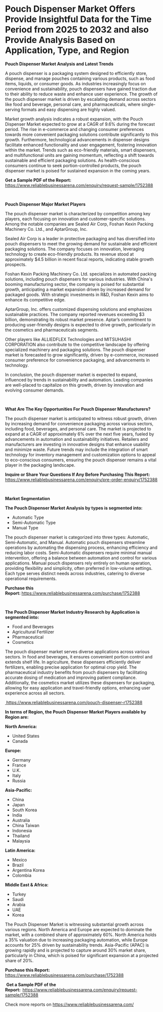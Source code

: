 <p><h1>Pouch Dispenser Market Offers Provide Insightful Data for the Time Period from 2025 to 2032 and also Provide Analysis Based on Application, Type, and Region</h1></p><p><strong>Pouch Dispenser Market Analysis and Latest Trends</strong></p>
<p><p>A pouch dispenser is a packaging system designed to efficiently store, dispense, and manage pouches containing various products, such as food items, liquids, or consumer goods. As industries increasingly focus on convenience and sustainability, pouch dispensers have gained traction due to their ability to reduce waste and enhance user experience. The growth of the pouch dispenser market is driven by escalating demand across sectors like food and beverage, personal care, and pharmaceuticals, where single-serving formats and easy dispensing are highly valued.</p><p>Market growth analysis indicates a robust expansion, with the Pouch Dispenser Market expected to grow at a CAGR of 9.6% during the forecast period. The rise in e-commerce and changing consumer preferences towards more convenient packaging solutions contribute significantly to this growth. Furthermore, technological advancements in dispenser designs facilitate enhanced functionality and user engagement, fostering innovation within the market. Trends such as eco-friendly materials, smart dispensers, and multifunctional units are gaining momentum, reflecting a shift towards sustainable and efficient packaging solutions. As health-conscious consumers continue to seek portion-controlled products, the pouch dispenser market is poised for sustained expansion in the coming years.</p></p>
<p><strong>Get a Sample PDF of the Report:&nbsp;</strong> <a href="https://www.reliablebusinessarena.com/enquiry/request-sample/1752388?utm_campaign=2217&utm_medium=2&utm_source=Github&utm_content=ia&utm_term=06032025&utm_id=pouch-dispenser">https://www.reliablebusinessarena.com/enquiry/request-sample/1752388</a></p>
<p>&nbsp;</p>
<p><strong>Pouch Dispenser Major Market Players</strong></p>
<p><p>The pouch dispenser market is characterized by competition among key players, each focusing on innovation and customer-specific solutions. Among the notable companies are Sealed Air Corp, Foshan Kexin Packing Machinery Co. Ltd., and AptarGroup, Inc.</p><p>Sealed Air Corp is a leader in protective packaging and has diversified into pouch dispensers to meet the growing demand for sustainable and efficient packaging solutions. The company focuses on innovation, leveraging technology to create eco-friendly products. Its revenue stood at approximately $4.5 billion in recent fiscal reports, indicating stable growth prospects.</p><p>Foshan Kexin Packing Machinery Co. Ltd. specializes in automated packing solutions, including pouch dispensers for various industries. With China's booming manufacturing sector, the company is poised for substantial growth, anticipating a market expansion driven by increased demand for packaged goods. With strategic investments in R&D, Foshan Kexin aims to enhance its competitive edge.</p><p>AptarGroup, Inc. offers customized dispensing solutions and emphasizes sustainable practices. The company reported revenues exceeding $3 billion, demonstrating its robust market presence. Aptar’s commitment to producing user-friendly designs is expected to drive growth, particularly in the cosmetics and pharmaceuticals segments.</p><p>Other players like ALLIEDFLEX Technologies and MITSUHASHI CORPORATION also contribute to the competitive landscape by offering specialized machinery and packaging solutions. The pouch dispenser market is forecasted to grow significantly, driven by e-commerce, increased consumer preference for convenience packaging, and advancements in technology.</p><p>In conclusion, the pouch dispenser market is expected to expand, influenced by trends in sustainability and automation. Leading companies are well-placed to capitalize on this growth, driven by innovation and evolving consumer demands.</p></p>
<p>&nbsp;</p>
<p><strong>What Are The Key Opportunities For Pouch Dispenser Manufacturers?</strong></p>
<p><p>The pouch dispenser market is anticipated to witness robust growth, driven by increasing demand for convenience packaging across various sectors, including food, beverages, and personal care. The market is projected to expand at a CAGR of approximately 6% over the next five years, fueled by advancements in automation and sustainability initiatives. Retailers and manufacturers are investing in innovative designs that enhance usability and minimize waste. Future trends may include the integration of smart technology for inventory management and customization options to appeal to eco-conscious consumers, ensuring the pouch dispenser remains a vital player in the packaging landscape.</p></p>
<p><strong>Inquire or Share Your Questions If Any Before Purchasing This Report:</strong> <a href="https://www.reliablebusinessarena.com/enquiry/pre-order-enquiry/1752388?utm_campaign=2217&utm_medium=2&utm_source=Github&utm_content=ia&utm_term=06032025&utm_id=pouch-dispenser">https://www.reliablebusinessarena.com/enquiry/pre-order-enquiry/1752388</a></p>
<p>&nbsp;</p>
<p><strong>Market Segmentation</strong></p>
<p><strong>The Pouch Dispenser Market Analysis by types is segmented into:</strong></p>
<p><ul><li>Automatic Type</li><li>Semi-Automatic Type</li><li>Manual Type</li></ul></p>
<p><p>The pouch dispenser market is categorized into three types: Automatic, Semi-Automatic, and Manual. Automatic pouch dispensers streamline operations by automating the dispensing process, enhancing efficiency and reducing labor costs. Semi-Automatic dispensers require minimal manual intervention, offering a balance between automation and control for various applications. Manual pouch dispensers rely entirely on human operation, providing flexibility and simplicity, often preferred in low-volume settings. Each type serves distinct needs across industries, catering to diverse operational requirements.</p></p>
<p><strong>Purchase this Report:&nbsp;</strong><a href="https://www.reliablebusinessarena.com/purchase/1752388?utm_campaign=2217&utm_medium=2&utm_source=Github&utm_content=ia&utm_term=06032025&utm_id=pouch-dispenser">https://www.reliablebusinessarena.com/purchase/1752388</a></p>
<p>&nbsp;</p>
<p><strong>The Pouch Dispenser Market Industry Research by Application is segmented into:</strong></p>
<p><ul><li>Food and Beverages</li><li>Agricultural Fertilizer</li><li>Pharmaceutical</li><li>Cosmetics</li></ul></p>
<p><p>The pouch dispenser market serves diverse applications across various sectors. In food and beverages, it ensures convenient portion control and extends shelf life. In agriculture, these dispensers efficiently deliver fertilizers, enabling precise application for optimal crop yield. The pharmaceutical industry benefits from pouch dispensers by facilitating accurate dosing of medication and improving patient compliance. Additionally, the cosmetics market utilizes these dispensers for packaging, allowing for easy application and travel-friendly options, enhancing user experience across all sectors.</p></p>
<p><a href="https://www.reliablebusinessarena.com/pouch-dispenser-r1752388?utm_campaign=2217&utm_medium=2&utm_source=Github&utm_content=ia&utm_term=06032025&utm_id=pouch-dispenser">&nbsp;https://www.reliablebusinessarena.com/pouch-dispenser-r1752388</a></p>
<p><strong>In terms of Region, the Pouch Dispenser Market Players available by Region are:</strong></p>
<p>
    <p> <strong> North America: </strong>
        <ul>
            <li>United States</li>
            <li>Canada</li>
        </ul>
        </p> 
    <p> <strong> Europe: </strong>
        <ul>
            <li>Germany</li>
            <li>France</li>
            <li>U.K.</li>
            <li>Italy</li>
            <li>Russia</li>
        </ul>
        </p> 
    <p> <strong> Asia-Pacific: </strong>
        <ul>
            <li>China</li>
            <li>Japan</li>
            <li>South Korea</li>
            <li>India</li>
            <li>Australia</li>
            <li>China Taiwan</li>
            <li>Indonesia</li>
            <li>Thailand</li>
            <li>Malaysia</li>
        </ul>
        </p> 
    <p> <strong> Latin America: </strong>
        <ul>
            <li>Mexico</li>
            <li>Brazil</li>
            <li>Argentina Korea</li>
            <li>Colombia</li>
        </ul>
        </p> 
    <p> <strong> Middle East & Africa: </strong>
        <ul>
            <li>Turkey</li>
            <li>Saudi</li>
            <li>Arabia</li>
            <li>UAE</li>
            <li>Korea</li>
        </ul>
    </p>
    </p>
<p><p>The Pouch Dispenser Market is witnessing substantial growth across various regions. North America and Europe are expected to dominate the market, with a combined share of approximately 60%. North America holds a 35% valuation due to increasing packaging automation, while Europe accounts for 25% driven by sustainability trends. Asia-Pacific (APAC) is growing rapidly and is projected to capture around 30% market share, particularly in China, which is poised for significant expansion at a projected share of 20%.</p></p>
<p><strong>Purchase this Report: </strong><a href="https://www.reliablebusinessarena.com/purchase/1752388?utm_campaign=2217&utm_medium=2&utm_source=Github&utm_content=ia&utm_term=06032025&utm_id=pouch-dispenser">https://www.reliablebusinessarena.com/purchase/1752388</a></p>
<p>&nbsp;<strong>Get a Sample PDF of the Report:&nbsp;&nbsp;</strong><a href="https://www.reliablebusinessarena.com/enquiry/request-sample/1752388?utm_campaign=2217&utm_medium=2&utm_source=Github&utm_content=ia&utm_term=06032025&utm_id=pouch-dispenser">https://www.reliablebusinessarena.com/enquiry/request-sample/1752388</a></p>
<p><strong></strong></p>
<p>Check more reports on <a href="https://www.reliablebusinessarena.com/?utm_campaign=2217&utm_medium=2&utm_source=Github&utm_content=ia&utm_term=06032025&utm_id=pouch-dispenser">https://www.reliablebusinessarena.com/</a></p>